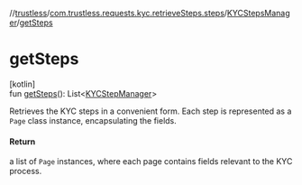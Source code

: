 //[trustless](../../../index.md)/[com.trustless.requests.kyc.retrieveSteps.steps](../index.md)/[KYCStepsManager](index.md)/[getSteps](get-steps.md)

# getSteps

[kotlin]\
fun [getSteps](get-steps.md)(): List&lt;[KYCStepManager](../-k-y-c-step-manager/index.md)&gt;

Retrieves the KYC steps in a convenient form. Each step is represented as a `Page` class instance, encapsulating the fields.

#### Return

a list of `Page` instances, where each page contains fields relevant to the KYC process.

